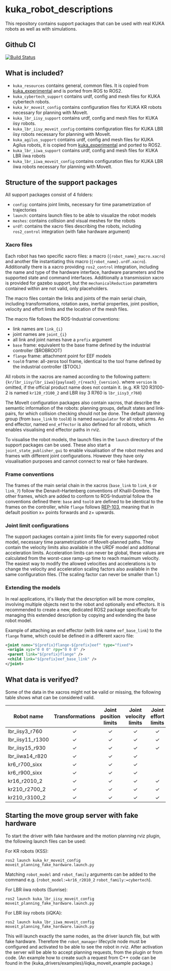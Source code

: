 # kuka_robot_descriptions

This repository contains support packages that can be used with real KUKA robots as well as with simulations.

Github CI
------------
[![Build Status](https://github.com/kroshu/kuka_robot_descriptions/workflows/CI/badge.svg?branch=main)](https://github.com/kroshu/kuka_robot_descriptions/actions)

## What is included?

- `kuka_resources` contains general, common files. It is copied from [kuka_experimental](https://github.com/ros-industrial/kuka_experimental) and is ported from ROS to ROS2.
- `kuka_cybertech_support` contains urdf, config and mesh files for KUKA cybertech robots.
- `kuka_kr_moveit_config` contains configuration files for KUKA KR robots necessary for planning with MoveIt.
- `kuka_lbr_iisy_support` contains urdf, config and mesh files for KUKA iisy robots.
- `kuka_lbr_iisy_moveit_config` contains configuration files for KUKA LBR iisy robots necessary for planning with MoveIt.
- `kuka_agilus_support` contains urdf, config and mesh files for KUKA Agilus robots, it is copied from [kuka_experimental](https://github.com/ros-industrial/kuka_experimental) and ported to ROS2.
- `kuka_lbr_iiwa_support` contains urdf, config and mesh files for KUKA LBR iiwa robots
- `kuka_lbr_iiwa_moveit_config` contains configuration files for KUKA LBR iiwa robots necessary for planning with MoveIt.

## Structure of the support packages

All support packages consist of 4 folders:
- `config`: contains joint limits, necessary for time parametrization of trajectories
- `launch`: contains launch files to be able to visualize the robot models
- `meshes`: contains collision and visual meshes for the robots
- `urdf`: contains the xacro files describing the robots, including `ros2_control` integration (with fake hardware argument)

### Xacro files
Each robot has two specific xacro files: a macro (`{robot_name}_macro.xacro`) and another file instantiating this macro (`{robot_name}.urdf.xacro`). Additionally there is a xacro providing `ros2_control` integration, including the name and type of the hardware interface, hardware parameters and the supported state and command interfaces.
Additionally a transmission xacro is provided for gazebo support, but the `mechanicalReduction` parameters contained within are not valid, only placeholders.

The macro files contain the links and joints of the main serial chain, including transformations, rotation axes, inertial properties, joint position, velocity and effort limits and the location of the mesh files.

The macro file follows the ROS-Industrial conventions:
 - link names are `link_{i}`
 - joint names are `joint_{i}`
 - all link and joint names have a `prefix` argument
 - `base` frame: equivalent to the base frame defined by the industrial controller ($ROBROOT)
 - `flange` frame: attachment point for EEF models
 - `tool0` frame: all-zeros tool frame, identical to the tool frame defined by the industrial controller ($TOOL)

All robots in the xacros are named according to the following pattern: `{kr/lbr_iisy/lbr_iiwa}{payload}_r{reach}_{version}`.
where `version` is omitted, if the official product name does not contain it. (e.g. KR 120 R3100-2 is named `kr120_r3100_2` and LBR iisy 3 R760 is `lbr_iisy3_r760`)

The MoveIt configuration packages also contain xacros, that describe the semantic information of the robots: planning groups, default states and link-pairs, for which collision checking should not be done. The default planning group (from `base_link` to `tool0`) is named `manipulator` for all robot arms. An end effector, named `end_effector` is also defined for all robots, which enables visualising end effector paths in rviz.

To visualise the robot models, the launch files in the `launch` directory of the support packages can be used. These also start a `joint_state_publisher_gui` to enable visualisation of the robot meshes and frames with different joint configurations. However they have only visualisation purposes and cannot connect to real or fake hardware.

### Frame conventions

The frames of the main serial chain in the xacros (`base_link` to `link_6` or `link_7`) follow the Denavit–Hartenberg conventions of Khalil-Dombre.
The other frames, which are added to conform to ROS-Industrial follow the conventions defined there: `base` and `tool0` are defined to be identical to the frames on the controller, while `flange` follows [REP-103](https://www.ros.org/reps/rep-0103.html#coordinate-frame-conventions), meaning that in default position x+ points forwards and z+ upwards.


### Joint limit configurations

The support packages contain a joint limits file for every supported robot model, necessary time parametrization of MoveIt-planned paths. They contain the velocity limits also available in the URDF model and additional acceleration limits. Acceleration limits can never be global, these values are calculated from the worst-case ramp-up time to reach maximum velocity. The easiest way to modify the allowed velocities and accelerations is to change the velocity and acceleration scaling factors also available in the same configuration files. (The scaling factor can never be smaller than 1.)

 
### Extending the models

In real applications, it's likely that the description will be more complex, involving multiple objects next to the robot and optionally end effectors. It is recommended to create a new, dedicated ROS2 package specifically for managing this extended description by copying and extending the base robot model.

Example of attaching an end effector (with link name `eef_base_link`) to the `flange` frame, which could be defined in a different xacro file:
```xml
<joint name="${prefix}flange-${prefix}eef" type="fixed">
 <origin xyz="0 0 0" rpy="0 0 0" />
 <parent link="${prefix}flange" />
 <child link="${prefix}eef_base_link" />
</joint>
```

## What data is verifyed?

Some of the data in the xacros might not be valid or missing, the following table shows what can be considered valid.

|Robot name | Transformations | Joint position limits | Joint velocity limits | Joint effort limits | Inertial values | Simplified collision meshes|
|---|:---:|:---:|:---:|:---:|:---:|:---:|
|lbr_iisy3_r760 | ✓ | ✓ | ✓ | ✓ | | ✓ |
|lbr_iisy11_r1300 | ✓ | ✓ | ✓ | ✓ | | |
|lbr_iisy15_r930 | ✓ | ✓ | ✓ | ✓ | | |
|lbr_iiwa14_r820 | ✓ | ✓ | ✓ | | | |
|kr6_r700_sixx | ✓ | ✓ | ✓ | | | ✓ |
|kr6_r900_sixx | ✓ | ✓ | ✓ | | | ✓ |
|kr16_r2010_2 | ✓ | ✓ | ✓ | ✓ | | |
|kr210_r2700_2 | ✓ | ✓ | ✓ | ✓ | | |
|kr210_r3100_2 | ✓ | ✓ | ✓ | ✓ | | |

## Starting the move group server with fake hardware

To start the driver with fake hardware and the motion planning rviz plugin, the following launch files can be used:

For KR robots (KSS):
```
ros2 launch kuka_kr_moveit_config moveit_planning_fake_hardware.launch.py
```
Matching `robot_model` and `robot_family` arguments can be added to the command e.g. (`robot_model:=kr16_r2010_2` `robot_family:=cybertech`).

For LBR iiwa robots (Sunrise):
```
ros2 launch kuka_lbr_iisy_moveit_config moveit_planning_fake_hardware.launch.py
```

For LBR iisy robots (iiQKA):
```
ros2 launch kuka_lbr_iiwa_moveit_config moveit_planning_fake_hardware.launch.py 
```

This will launch exactly the same nodes, as the driver launch file, but with fake hardware. Therefore the `robot_manager` lifecycle node must be configured and activated to be able to see the robot in rviz. After activation the server will be able to accept planning requests, from the plugin or from code. (An example how to create such a request from C++ code can be found in the (kuka_drivers/examples)/iiqka_moveit_example package.)
